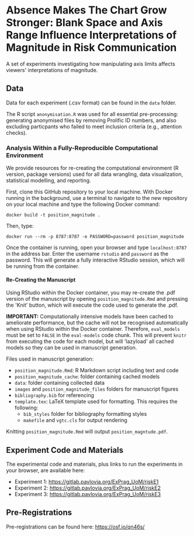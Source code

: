 # Absence Makes The Chart Grow Stronger: Blank Space and Axis Range Influence Interpretations of Magnitude in Risk Communication

A set of experiments investigating how manipulating axis limits affects viewers' interpretations of magnitude.

## Data

Data for each experiment (.csv format) can be found in the `data` folder. 

The R script `anonymisation.R` was used for all essential pre-processing: generating anonymised files by removing Prolific ID numbers, and also excluding particpants who failed to meet inclusion criteria (e.g., attention checks). 

### Analysis Within a Fully-Reproducible Computational Environment

We provide resources for re-creating the computational environment (R version, package versions) used for all data wrangling, data visualization, statistical modelling, and reporting. 

First, clone this GitHub repository to your local machine. With Docker running in the background, use a terminal to navigate to the new repository on your local machine and type the following Docker command:

`docker build -t position_magnitude .`

Then, type:

`docker run --rm -p 8787:8787 -e PASSWORD=password position_magnitude`

Once the container is running, open your browser and type `localhost:8787` in the address bar. Enter the username `rstudio` and `password` as the password. This will generate a fully interactive RStudio session, which will be running from the container.

#### Re-Creating the Manuscript

Using RStudio within the Docker container, you may re-create the .pdf version of the manuscript by opening `position_magnitude.Rmd` and pressing the 'Knit' button, which will execute the code used to generate the .pdf. 

**IMPORTANT:** Computationally intensive models have been cached to ameliorate performance, but the cache will not be recognised automatically when using RStudio within the Docker container. Therefore, `eval_models` must be set to `FALSE` in the `eval-models` code chunk. This will prevent `knitr` from executing the code for each model, but will 'lazyload' all cached models so they can be used in manuscript generation.

Files used in manuscript generation:

- `position_magnitude.Rmd`: R Markdown script including text and code
- `position_magnitude_cache`: folder containing cached models
- `data`: folder containing collected data
- `images` and `position_magnitude_files` folders for manuscript figures 
- `bibliography.bib` for referencing
- `template.tex`: LaTeX template used for formatting. This requires the following:
  + `bib_styles` folder for bibliography formatting styles
  + `makefile` and `vgtc.cls` for output rendering

Knitting `position_magnitude.Rmd` will output `position_magntude.pdf`.

## Experiment Code and Materials

The experimental code and materials, plus links to run the experiments in your browser, are available here:

- Experiment 1: https://gitlab.pavlovia.org/ExPrag_UoM/riskE1
- Experiment 2: https://gitlab.pavlovia.org/ExPrag_UoM/riskE2
- Experiment 3: https://gitlab.pavlovia.org/ExPrag_UoM/riskE3

## Pre-Registrations

Pre-registrations can be found here: https://osf.io/qn46s/
